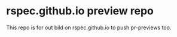 # rspec.github.io preview repo

This repo is for out bild on rspec.github.io to push pr-previews too.
